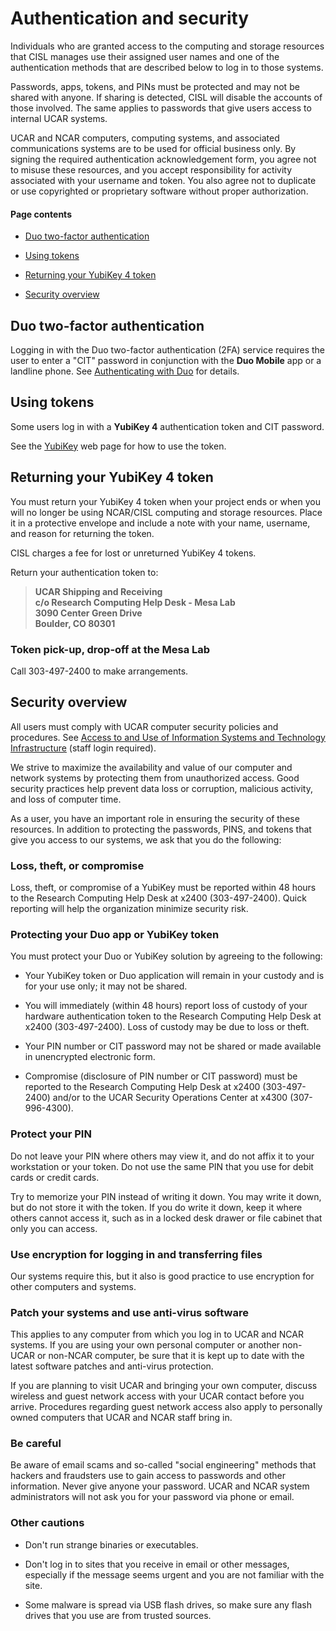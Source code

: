 # Authentication and security

Individuals who are granted access to the computing and storage
resources that CISL manages use their assigned user names and one of the
authentication methods that are described below to log in to those
systems.

Passwords, apps, tokens, and PINs must be protected and may not be
shared with anyone. If sharing is detected, CISL will disable the
accounts of those involved. The same applies to passwords that give
users access to internal UCAR systems.

UCAR and NCAR computers, computing systems, and associated
communications systems are to be used for official business only. By
signing the required authentication acknowledgement form, you agree not
to misuse these resources, and you accept responsibility for activity
associated with your username and token. You also agree not to duplicate
or use copyrighted or proprietary software without proper authorization.

#### Page contents

- [Duo two-factor
  authentication](#Authenticationandsecurity-Duotwo-factor)

- [Using tokens](#Authenticationandsecurity-Usingtokens)

- [Returning your YubiKey 4
  token](#Authenticationandsecurity-Returningyour)

- [Security overview](#Authenticationandsecurity-Securityoverv)

## Duo two-factor authentication

Logging in with the Duo two-factor authentication (2FA) service requires
the user to enter a "CIT" password in conjunction with the **Duo
Mobile** app or a landline phone. See [Authenticating with
Duo](file:////display/RC/Authenticating+with+Duo) for details.

## Using tokens

Some users log in with a **YubiKey 4** authentication token and CIT
password.

See the [YubiKey](file:////display/RC/YubiKey+authentication+token) web
page for how to use the token.

## Returning your YubiKey 4 token

You must return your YubiKey 4 token when your project ends or when you
will no longer be using NCAR/CISL computing and storage resources. Place
it in a protective envelope and include a note with your name, username,
and reason for returning the token.

CISL charges a fee for lost or unreturned YubiKey 4 tokens. 

Return your authentication token to:

> **UCAR Shipping and Receiving**  
> **c/o Research Computing Help Desk - Mesa Lab**  
> **3090 Center Green Drive**  
> **Boulder, CO 80301**

### Token pick-up, drop-off at the Mesa Lab

Call 303-497-2400 to make arrangements.

## Security overview

All users must comply with UCAR computer security policies and
procedures. See [<u>Access to and Use of Information Systems and
Technology
Infrastructure</u>](https://sundog.ucar.edu/Interact/Pages/Content/Document.aspx?id=5141)
(staff login required).

We strive to maximize the availability and value of our computer and
network systems by protecting them from unauthorized access. Good
security practices help prevent data loss or corruption, malicious
activity, and loss of computer time.

As a user, you have an important role in ensuring the security of these
resources. In addition to protecting the passwords, PINS, and tokens
that give you access to our systems, we ask that you do the following:

### Loss, theft, or compromise

Loss, theft, or compromise of a YubiKey must be reported within 48 hours
to the Research Computing Help Desk at x2400 (303-497-2400). Quick
reporting will help the organization minimize security risk.

### Protecting your Duo app or YubiKey token

You must protect your Duo or YubiKey solution by agreeing to the
following:

- Your YubiKey token or Duo application will remain in your custody and
  is for your use only; it may not be shared.

- You will immediately (within 48 hours) report loss of custody of your
  hardware authentication token to the Research Computing Help Desk at
  x2400 (303-497-2400). Loss of custody may be due to loss or theft.

- Your PIN number or CIT password may not be shared or made available in
  unencrypted electronic form.

- Compromise (disclosure of PIN number or CIT password) must be reported
  to the Research Computing Help Desk at x2400 (303-497-2400) and/or to
  the UCAR Security Operations Center at x4300 (307-996-4300).

### Protect your PIN

Do not leave your PIN where others may view it, and do not affix it to
your workstation or your token. Do not use the same PIN that you use for
debit cards or credit cards.

Try to memorize your PIN instead of writing it down. You may write it
down, but do not store it with the token. If you do write it down, keep
it where others cannot access it, such as in a locked desk drawer or
file cabinet that only you can access.

### Use encryption for logging in and transferring files

Our systems require this, but it also is good practice to use encryption
for other computers and systems.

### Patch your systems and use anti-virus software

This applies to any computer from which you log in to UCAR and NCAR
systems. If you are using your own personal computer or another non-UCAR
or non-NCAR computer, be sure that it is kept up to date with the latest
software patches and anti-virus protection.

If you are planning to visit UCAR and bringing your own computer,
discuss wireless and guest network access with your UCAR contact before
you arrive. Procedures regarding guest network access also apply to
personally owned computers that UCAR and NCAR staff bring in.

### Be careful

Be aware of email scams and so-called "social engineering" methods that
hackers and fraudsters use to gain access to passwords and other
information. Never give anyone your password. UCAR and NCAR system
administrators will not ask you for your password via phone or email.

### Other cautions

- Don't run strange binaries or executables.

- Don't log in to sites that you receive in email or other messages,
  especially if the message seems urgent and you are not familiar with
  the site.

- Some malware is spread via USB flash drives, so make sure any flash
  drives that you use are from trusted sources.
